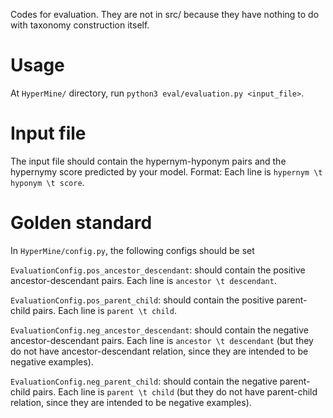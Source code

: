 Codes for evaluation. They are not in src/ because they have nothing to do with taxonomy construction itself.

# Usage
At `HyperMine/` directory, run `python3 eval/evaluation.py <input_file>`.

# Input file 
The input file should contain the hypernym-hyponym pairs and the hypernymy score predicted by your model.
Format:
Each line is `hypernym \t hyponym \t score`. 

# Golden standard
In `HyperMine/config.py`, the following configs should be set

`EvaluationConfig.pos_ancestor_descendant`: should contain the positive ancestor-descendant pairs. Each line is `ancestor \t descendant`.

`EvaluationConfig.pos_parent_child`: should contain the positive parent-child pairs. Each line is `parent \t child`.

`EvaluationConfig.neg_ancestor_descendant`: should contain the negative ancestor-descendant pairs. Each line is `ancestor \t descendant` (but they do not have ancestor-descendant relation, since they are intended to be negative examples).

`EvaluationConfig.neg_parent_child`: should contain the negative parent-child pairs. Each line is `parent \t child` (but they do not have parent-child relation, since they are intended to be negative examples).
